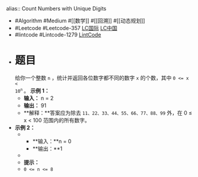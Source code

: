 alias:: Count Numbers with Unique Digits

- #Algorithm #Medium #[[数学]] #[[回溯]] #[[动态规划]]
- #Leetcode #Leetcode-357 [LC国际](https://leetcode.com/problems/count-numbers-with-unique-digits/) [LC中国](https://leetcode.cn/problems/count-numbers-with-unique-digits/)
- #lintcode #Lintcode-1279 [LintCode](https://www.lintcode.com/problem/1279/)
- # 题目
  	给你一个整数 <code>n</code> ，统计并返回各位数字都不同的数字 <code>x</code> 的个数，其中 <code>0 &lt;= x &lt; 10<sup>n</sup></code><sup>&nbsp;</sup>。
  **示例 1：**
	- **输入：** n = 2
	- **输出：** 91
	- **解释：**答案应为除去 `11、22、33、44、55、66、77、88、99` 外，在 0 ≤ x < 100 范围内的所有数字。
- **示例 2：**
	- - **输入：**n = 0
	  - **输出：**1
	-
	- **提示：**
	- `0 <= n <= 8`